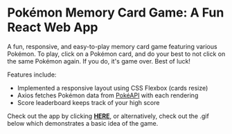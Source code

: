# Pokémon Memory Card Game: A Fun React Web App

A fun, responsive, and easy-to-play memory card game featuring various Pokémon. To play, click on a Pokémon card, and do your best to not click on the same Pokémon again. If you do, it's game over. Best of luck!

Features include:

* Implemented a responsive layout using CSS Flexbox (cards resize)
* Axios fetches Pokémon data from [PokéAPI](https://pokeapi.co/) with each rendering
* Score leaderboard keeps track of your high score

Check out the app by clicking [**HERE**](https://pokemon-memory-card-game.netlify.app/), or alternatively, check out the .gif below which demonstrates a basic idea of the game.
